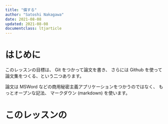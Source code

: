 ```yaml
---       
title: "備する"
author: "Satoshi Nakagawa"
date: 2021-08-08
updated: 2021-08-08
documentclass: ltjarticle
---
```


# はじめに

このレッスンの目標は、
Git をつかって論文を書き、
さらには
Github を使って論文集をつくる、という二つあります。

論文は MSWord などの商用秘密主義アプリケーションをつかうのではなく、
もっとオープンな記法、
マークダウン (markdown) を使います。

# このレッスンの
